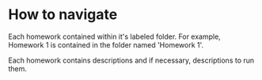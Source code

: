 # How to navigate

Each homework contained within it's labeled folder. For example, Homework 1 is contained in the folder named 'Homework 1'. 

Each homework contains descriptions and if necessary, descriptions to run them.
